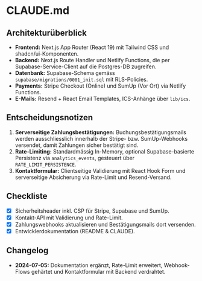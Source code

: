 # CLAUDE.md

## Architekturüberblick
- **Frontend:** Next.js App Router (React 19) mit Tailwind CSS und shadcn/ui-Komponenten.
- **Backend:** Next.js Route Handler und Netlify Functions, die per Supabase-Service-Client auf die Postgres-DB zugreifen.
- **Datenbank:** Supabase-Schema gemäss `supabase/migrations/0001_init.sql` mit RLS-Policies.
- **Payments:** Stripe Checkout (Online) und SumUp (Vor Ort) via Netlify Functions.
- **E-Mails:** Resend + React Email Templates, ICS-Anhänge über `lib/ics`.

## Entscheidungsnotizen
1. **Serverseitige Zahlungsbestätigungen:** Buchungsbestätigungsmails werden ausschliesslich innerhalb der Stripe- bzw. SumUp-Webhooks versendet, damit Zahlungen sicher bestätigt sind.
2. **Rate-Limiting:** Standardmässig In-Memory, optional Supabase-basierte Persistenz via `analytics_events`, gesteuert über `RATE_LIMIT_PERSISTENCE`.
3. **Kontaktformular:** Clientseitige Validierung mit React Hook Form und serverseitige Absicherung via Rate-Limit und Resend-Versand.

## Checkliste
- [x] Sicherheitsheader inkl. CSP für Stripe, Supabase und SumUp.
- [x] Kontakt-API mit Validierung und Rate-Limit.
- [x] Zahlungswebhooks aktualisieren und Bestätigungsmails dort versenden.
- [x] Entwicklerdokumentation (README & CLAUDE).

## Changelog
- **2024-07-05:** Dokumentation ergänzt, Rate-Limit erweitert, Webhook-Flows gehärtet und Kontaktformular mit Backend verdrahtet.
